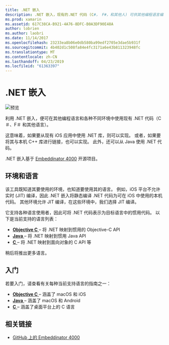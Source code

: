 ```yaml
---
title: .NET 嵌入
description: .NET 嵌入，现有的.NET 代码 (C#， F#，和其他人) 可供其他编程语言编写的代码。
ms.prod: xamarin
ms.assetid: 617C38CA-B921-4A76-8DFC-B0A3DF90E48A
author: lobrien
ms.author: laobri
ms.date: 11/14/2017
ms.openlocfilehash: 23233ea8b06e0db580ba99edf2705e3dae5b931f
ms.sourcegitcommit: 4b402d1c508fa84e4fc3171a6e43b811323948fc
ms.translationtype: MT
ms.contentlocale: zh-CN
ms.lasthandoff: 04/23/2019
ms.locfileid: "61363397"
---
```

# <a name="net-embedding"></a>.NET 嵌入

![预览](~/media/shared/preview.png)

利用 .NET 嵌入，便可在其他编程语言和各种不同环境中使用现有 .NET 代码（C＃、F＃ 和其他语言）。

这意味着，如果要从现有 iOS 应用中使用 .NET 库，则可以实现。   或者，如果要将其与本机 C++ 库进行链接，也可以实现。   此外，还可以从 Java 使用 .NET 代码。

.NET 嵌入基于 [Embeddinator 4000](https://github.com/mono/Embeddinator-4000) 开源项目。

## <a name="environments-and-languages"></a>环境和语言

该工具既知道其要使用的环境，也知道要使用其的语言。   例如，iOS 平台不允许实时 (JIT) 编译，因此 .NET 嵌入将静态编译 .NET 代码为可在 iOS 中使用的本机代码。  其他环境允许 JIT 编译，在这些环境中，我们选择 JIT 编译。

它支持各种语言使用者，因此可将 .NET 代码表示为目标语言中的惯用代码。   以下是当前支持的语言列表：

- [**Objective C** ](objective-c/index.md) – 将 .NET 映射到惯用的 Objective-C API
- [**Java** ](android/index.md) – 将 .NET 映射到惯用 Java API
- [**C** ](get-started/c.md) – 将 .NET 映射到面向对象的 C API 等

稍后将推出更多语言。

## <a name="getting-started"></a>入门

若要入门，请查看有关每种当前支持语言的指南之一：

- [**Objective C** ](get-started/objective-c/index.md) – 涵盖了 macOS 和 iOS
- [**Java** ](get-started/java/index.md) – 涵盖了 macOS 和 Android
- [**C** ](get-started/c.md) – 涵盖了桌面平台上的 C 语言

## <a name="related-links"></a>相关链接

- [GitHub 上的 Embeddinator 4000](https://github.com/mono/Embeddinator-4000)
